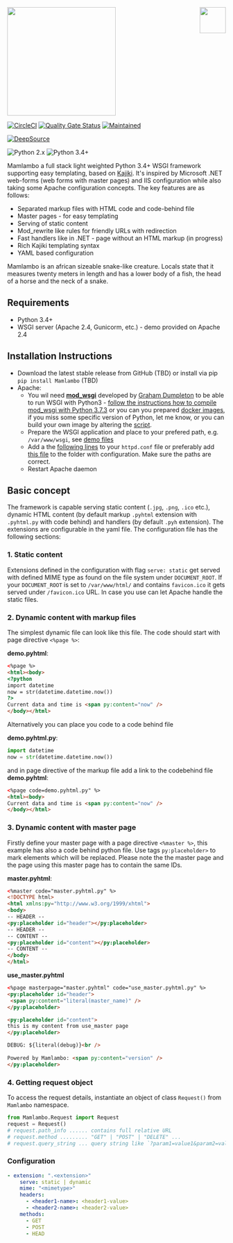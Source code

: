 <img src="https://github.com/lhotakj/Mamlambo/raw/master/doc/assets/logo-big.png" width="60" align="right" />

<img src="https://github.com/lhotakj/Mamlambo/raw/master/doc/assets/title.png" width="250" />

[![CircleCI](https://circleci.com/gh/lhotakj/Mamlambo/tree/master.svg?style=svg)](https://circleci.com/gh/lhotakj/Mamlambo/tree/master) [![Quality Gate Status](https://sonarcloud.io/api/project_badges/measure?project=Mamlambo&metric=alert_status)](https://sonarcloud.io/dashboard?id=Mamlambo) [![Maintained](https://img.shields.io/badge/Maintained%3F-yes-green.svg)](https://github.com/lhotakj/Mamlambo/graphs/commit-activity) 

[![DeepSource](https://static.deepsource.io/deepsource-badge-light.svg)](https://deepsource.io/gh/lhotakj/Mamlambo/?ref=repository-badge)

![Python 2.x](https://img.shields.io/badge/python&nbsp;2-no-red.svg) ![Python 3.4+](https://img.shields.io/badge/python&nbsp;3.4-yes-green.svg)

Mamlambo a full stack light weighted Python 3.4+ WSGI framework supporting easy templating, based on [Kajiki](https://github.com/nandoflorestan/kajiki/tree/master/kajiki). It's inspired by Microsoft .NET web-forms (web forms with master pages) and IIS configuration while also taking some Apache configuration concepts. The key features are as follows:

* Separated markup files with HTML code and code-behind file
* Master pages - for easy templating
* Serving of static content
* Mod_rewrite like rules for friendly URLs with redirection
* Fast handlers like in .NET - page without an HTML markup (in progress)
* Rich Kajiki templating syntax
* YAML based configuration

Mamlambo is an african sizeable snake-like creature. Locals state that it measures twenty meters in length and has a lower body of a fish, the head of a horse and the neck of a snake. 

## Requirements
- Python 3.4+
- WSGI server (Apache 2.4, Gunicorm, etc.) - demo provided on Apache 2.4

## Installation Instructions
* Download the latest stable release from GitHub (TBD) or install via pip `pip install Mamlambo` (TBD)
* Apache:
    * You wil need [**mod_wsgi**](https://github.com/GrahamDumpleton/mod_wsgi) developed by [Graham Dumpleton](https://github.com/GrahamDumpleton) to be able to run WSGI with Python3 - [follow the instructions how to compile mod_wsgi with Python 3.7.3](https://github.com/lhotakj/enable-wsgi_mod-python37-apache/blob/master/install.yaml) or you can you prepared [docker images](https://cloud.docker.com/u/lhotakj/repository/docker/lhotakj/centos-apache-mod_wsgi-python3), if you miss some specific version of Python, let me know, or you can build your own image by altering the [script](https://github.com/lhotakj/Mamlambo/tree/master/docker).
    * Prepare the WSGI application and place to your prefered path, e.g. `/var/www/wsgi`, see [demo files](https://github.com/lhotakj/Mamlambo/tree/master/demo/wsgi)
    * Add a the [following lines](https://raw.githubusercontent.com/lhotakj/Mamlambo/master/demo/apache/mamlambo.conf) to your `httpd.conf` file or preferably add [this file](https://github.com/lhotakj/Mamlambo/blob/master/demo/apache/mamlambo.conf) to the folder with configuration. Make sure the paths are correct.
    * Restart Apache daemon

## Basic concept
The framework is capable serving static content (`.jpg`, `.png`, `.ico` etc.), dynamic HTML content (by default markup `.pyhtml` extension with `.pyhtml.py` with code behind) and handlers (by default `.pyh` extension). The extensions are configurable in the yaml file. The configuration file has the following sections:

### 1. Static content
Extensions defined in the configuration with flag `serve: static` get served with defined MIME type as found on the file system under `DOCUMENT_ROOT`. If your `DOCUMENT_ROOT` is set to `/var/www/html/` and contains `favicon.ico` it gets served under `/favicon.ico` URL. In case you use can let Apache handle the static files.

### 2. Dynamic content with markup files
The simplest dynamic file can look like this file. The code should start with page directive `<%page %>`:

**demo.pyhtml**:
```html
<%page %>
<html><body>
<?python
import datetime 
now = str(datetime.datetime.now())
?>
Current data and time is <span py:content="now" />
</body></html>
```

Alternatively you can place you code to a code behind file

**demo.pyhtml.py**:
```python
import datetime 
now = str(datetime.datetime.now())
```

and in page directive of the markup file add a link to the codebehind file **demo.pyhtml**:
```html
<%page code=demo.pyhtml.py" %>
<html><body>
Current data and time is <span py:content="now" />
</body></html>
```

### 3. Dynamic content with master page
Firstly define your master page with a page directive `<%master %>`, this example has also a code behind python file. Use tags `py:placeholder>` to mark elements which will be replaced. Please note the the master page and the page using this master page has to contain the same IDs.

**master.pyhtml**:
```html
<%master code="master.pyhtml.py" %>
<!DOCTYPE html>
<html xmlns:py="http://www.w3.org/1999/xhtml">
<body>
-- HEADER --
<py:placeholder id="header"></py:placeholder>
-- HEADER --
-- CONTENT --
<py:placeholder id="content"></py:placeholder>
-- CONTENT --
</body>
</html>
```

**use_master.pyhtml**
```html
<%page masterpage="master.pyhtml" code="use_master.pyhtml.py" %>
<py:placeholder id="header">
 <span py:content="literal(master_name)" />
</py:placeholder>

<py:placeholder id="content">
this is my content from use_master page
</py:placeholder>

DEBUG: ${literal(debug)}<br />
  
Powered by Mamlambo: <span py:content="version" />
</py:placeholder>
```


### 4. Getting request object
To access the request details, instantiate an object of class `Request()` from `Mamlambo` namespace.
```python
from Mamlambo.Request import Request
request = Request()
# request.path_info ...... contains full relative URL
# request.method ......... "GET" | "POST" | "DELETE" ...
# request.query_string ... query string like `?param1=value1&param2=value2
```


### Configuration

```yaml
- extension: ".<extension>"
    serve: static | dynamic 
    mime: "<mimetype>"
    headers:
      - <header1-name>: <header1-value>
      - <header2-name>: <header2-value>
    methods:
      - GET 
      - POST
      - HEAD

```

